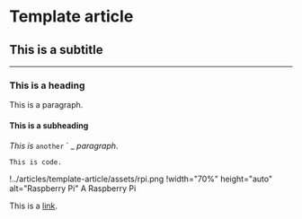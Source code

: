 # Template article
## This is a subtitle
---

### This is a heading

This is a paragraph.

#### This is a subheading

_This_ *is* `another` \` \_ _paragraph_.

```
This is code.
```

!../articles/template-article/assets/rpi.png
!width="70%" height="auto" alt="Raspberry Pi"
A Raspberry Pi

This is a [link](https://mysorelug.indriyallc.net).
